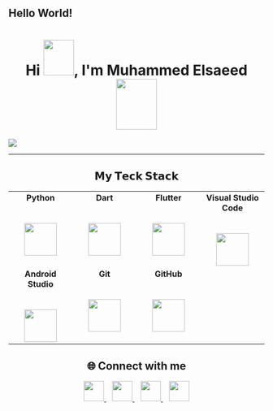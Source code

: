 ## Hello World!
<h1 align="center">Hi <img src="https://i.pinimg.com/originals/28/02/00/28020003d4a493c78d8202ba6c35f179.gif" width="60px" height="70px">, I'm Muhammed Elsaeed
<img src = "https://octodex.github.com/images/spidertocat.png" width ="80px" height="100px"> </h1>
<img src = "https://i.pinimg.com/originals/f5/36/01/f53601133f236d1cb167ac19f05a3d60.gif" hight ="100" widht= "100">

---------
<center>   <h2> 𝗠𝘆 𝗧𝗲𝗰𝗸 𝗦𝘁𝗮𝗰𝗸 </h2> </center>

<table>
  <tbody>
    <tr valign="top">
      <td width="25%" align="center">
        <span><b>Python</b></span><br><br><br>
        <img height="64px" src="https://cdn.svgporn.com/logos/python.svg">
      </td>
      <td width="25%" align="center">
        <span><b>Dart</b></span><br><br><br>
        <img height="64px" src="https://cdn.svgporn.com/logos/dart.svg">
      </td>
      <td width="25%" align="center">
        <span><b>Flutter</b></span><br><br><br>
        <img height="64px" src="https://cdn.svgporn.com/logos/flutter.svg">
      </td>
      <td width="25%" align="center">
        <span><b>Visual Studio Code</b></span><br><br><br>
        <img height="64px" src="https://cdn.svgporn.com/logos/visual-studio-code.svg">
      </td>
    </tr>
    <tr valign="top">
      <td width="25%" align="center">
        <span><b>Android Studio</b></span><br><br><br>
        <img height="64px" src="https://cdn.svgporn.com/logos/android-icon.svg">
      </td>
      <td width="25%" align="center">
        <span><b>Git</b></span><br><br><br>
        <img height="64px" src="https://cdn.svgporn.com/logos/git-icon.svg">
      </td>
      <td width="25%" align="center">
        <span><b>GitHub</b></span><br><br><br>
        <img height="64px" src="https://cdn.svgporn.com/logos/github-icon.svg">
      </td>
    </tr>
  </tbody>
</table>


<h2 align="center">🌐 Connect with me</h2>
<p align="center">
  <a href="https://github.com/mohammed-elsaeede" target="_blank">
    <img src="https://cdn.svgporn.com/logos/github-icon.svg" height="40px">
  </a>&nbsp;&nbsp;
  <a href="https://discordapp.com/users/495470943141888000" target="_blank">
    <img src="https://cdn.svgporn.com/logos/discord-icon.svg" height="40px">
  </a>&nbsp;&nbsp;
  <a href="mailto:mohammedelsaeed222@gmail.com" target="_blank">
    <img src="https://cdn.svgporn.com/logos/google-gmail.svg" height="40px">
  </a>&nbsp;&nbsp;
  <a href="https://instagram.com/muhameed.py" target="_blank">
    <img src="https://cdn.svgporn.com/logos/instagram-icon.svg" height="40px">
  </a>
</p>
